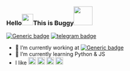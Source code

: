 ### Hello<img src="https://github.com/svr666/svr666/blob/master/gifs/Hi.gif" width="30px">This is Buggy<img src="https://media.giphy.com/media/12oufCB0MyZ1Go/giphy.gif" width="50">


[![Generic badge](https://img.shields.io/badge/ReachMe-@-<COLOR>.svg)](https://github.com/Cosmic-Bug) [![telegram badge](https://img.shields.io/badge/Cosmic`Bug-30302f?style=flat&logo=telegram)](https://telegram.dog/CosmicBug)

- 🔭 I’m currently working at [![Generic badge](https://img.shields.io/badge/Terralogic.Inc-<COLOR>.svg)](https://www.terralogic.com)
- 🌱 I’m currently learning Python & JS
- I like <img  src="https://cdn.jsdelivr.net/npm/simple-icons@3.5.0/icons/telegram.svg" width="20px" />   <img src ="https://cdn.jsdelivr.net/npm/simple-icons@3.5.0/icons/github.svg" width="20px" />   <img src="https://cdn.jsdelivr.net/npm/simple-icons@3.5.0/icons/heroku.svg" width="20px" />  <img src="https://cdn.jsdelivr.net/npm/simple-icons@3.5.0/icons/postgresql.svg" width="20px" />
